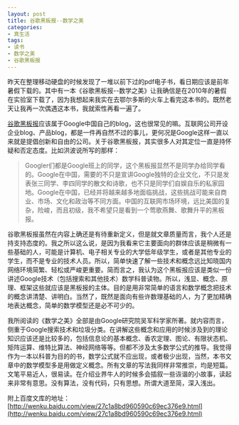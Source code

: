 ```yaml
---
layout: post
title: 谷歌黑板报--数学之美
categories:
- 真生活
tags:
- 读书
- 数学之美
- 谷歌黑板报
---
```


昨天在整理移动硬盘的时候发现了一堆以前下过的pdf电子书，看日期应该是前年暑假下载的。其中有一本《谷歌黑板报--数学之美》让我确信是在2010年的暑假在实验室下载了，因为我想起来我实在去鄂尔多斯的火车上看完这本书的。既然老天让我再一次偶遇这本书，我就索性再看一遍了。

[谷歌黑板报](http://www.google.com.hk/ggblog/googlechinablog/)应该属于Google中国自己的blog，这也很常见的嘛。互联网公司开设企业blog、产品blog，都是一件再自然不过的事儿，更何况是Google这样一直以来就是提倡创新和自由的公司。关于谷歌黑板报，其实很多人对其定位一直是持怀疑和否定态度。比如洪波说所写的那样：

> Googler们都是Google班上的同学，这个黑板报显然不是同学办给同学看的。Google在中国，需要的不只是宣讲Google独特的企业文化，不只是发表张三同学、李四同学的散文和诗歌，也不只是同学们自娱自乐的私家园地。Google在中国，已经并将越来越多地面临挑战，这些挑战可能来自商业、市场、文化和政治等不同方面。中国的互联网市场环境，远比美国的复杂，险峻，而且初级，我不希望只是看到一个莺歌燕舞、歌舞升平的黑板报。

谷歌黑板报虽然在内容上确还是有待重新定义，但是就文章质量而言，我个人还是持支持态度的。我之所以这么说，是因为我看来它主要面向的群体应该是稍微有一些基础的人，可能是计算机、电子相关专业的大学低年级学生，或者是其他专业的学生，而不是专业的技术人员。所以，简单快速了解一些技术和概念远比知晓国内网络环境简繁、轻松或严峻更重要。简而言之，我认为这个黑板报应该是类似一份讲述Google技术（包括搜索和其他技术）数学科普读物。所以，浅显、概念、原理、框架这些就应该是黑板报的主体。目的是用非常简单的语言和数学概念把技术的概念讲清楚、讲明白。当然了，既然是面向有些许数理基础的人，为了更加精确地表达概念，简单的数学模型还是必不可少的。

我所阅读的《数学之美》全部是由Google研究院吴军科学家所著。就内容而言，侧重于Google搜索技术和垃圾分类。在讲解这些概念和应用的时候涉及到的理论知识应该还是比较多的，包括信息论的基本概念、香农定理、图论、有限状态机、矩阵运算、维特比算法、神经网络等等。但都不涉及太多数学公式的推导。我觉得作为一本以科普为目的的书，数学公式就不应出现，或者极少出现，当然，本书文章中的数学模型多是用做定义概念。所有文章的写法我同样非常推崇，均是短篇。文笔平易近人，很易读。在介绍业界牛人的时候多会插叙一些诙谐的小故事，读起来非常有意思。没有算法，没有代码，只有思想。所谓大道至简，深入浅出。

附上百度文库的地址：[http://wenku.baidu.com/view/27c1a8bd960590c69ec376e9.html](http://wenku.baidu.com/view/27c1a8bd960590c69ec376e9.html)
